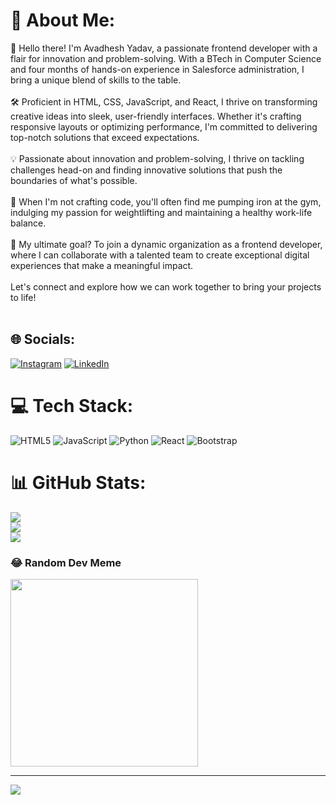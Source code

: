# 💫 About Me:
👋 Hello there! I'm Avadhesh Yadav, a passionate frontend developer with a flair for innovation and problem-solving. With a BTech in Computer Science and four months of hands-on experience in Salesforce administration, I bring a unique blend of skills to the table.<br><br>🛠️ Proficient in HTML, CSS, JavaScript, and React, I thrive on transforming creative ideas into sleek, user-friendly interfaces. Whether it's crafting responsive layouts or optimizing performance, I'm committed to delivering top-notch solutions that exceed expectations.<br><br>💡 Passionate about innovation and problem-solving, I thrive on tackling challenges head-on and finding innovative solutions that push the boundaries of what's possible.<br><br>💪 When I'm not crafting code, you'll often find me pumping iron at the gym, indulging my passion for weightlifting and maintaining a healthy work-life balance.<br><br>🚀 My ultimate goal? To join a dynamic organization as a frontend developer, where I can collaborate with a talented team to create exceptional digital experiences that make a meaningful impact.<br><br>Let's connect and explore how we can work together to bring your projects to life!<br><br>


## 🌐 Socials:
[![Instagram](https://img.shields.io/badge/Instagram-%23E4405F.svg?logo=Instagram&logoColor=white)](https://instagram.com/avds_ydv) [![LinkedIn](https://img.shields.io/badge/LinkedIn-%230077B5.svg?logo=linkedin&logoColor=white)](https://www.linkedin.com/in/avadhesh-yadav-8143a9245/) 

# 💻 Tech Stack:
![HTML5](https://img.shields.io/badge/html5-%23E34F26.svg?style=for-the-badge&logo=html5&logoColor=white) ![JavaScript](https://img.shields.io/badge/javascript-%23323330.svg?style=for-the-badge&logo=javascript&logoColor=%23F7DF1E) ![Python](https://img.shields.io/badge/python-3670A0?style=for-the-badge&logo=python&logoColor=ffdd54) ![React](https://img.shields.io/badge/react-%2320232a.svg?style=for-the-badge&logo=react&logoColor=%2361DAFB) ![Bootstrap](https://img.shields.io/badge/bootstrap-%238511FA.svg?style=for-the-badge&logo=bootstrap&logoColor=white)
# 📊 GitHub Stats:
![](https://github-readme-stats.vercel.app/api?username=avadhesh-yadav&theme=react&hide_border=true&include_all_commits=true&count_private=true)<br/>
![](https://github-readme-streak-stats.herokuapp.com/?user=avadhesh-yadav&theme=react&hide_border=true)<br/>
![](https://github-readme-stats.vercel.app/api/top-langs/?username=avadhesh-yadav&theme=react&hide_border=true&include_all_commits=true&count_private=true&layout=compact)

### 😂 Random Dev Meme
<img src='https://randommeme-five.vercel.app/' style="height: 300px;"/>

---
[![](https://visitcount.itsvg.in/api?id=avadhesh-yadav&icon=0&color=6)](https://visitcount.itsvg.in)

<!-- Proudly created with GPRM ( https://gprm.itsvg.in ) -->

